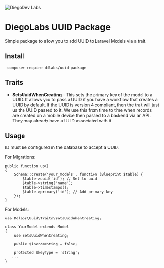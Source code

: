![DiegoDev Labs](https://dl.dropboxusercontent.com/s/3fufybtdhru6mhb/DiegoLabs%20Logo.png)

# DiegoLabs UUID Package

Simple package to allow you to add UUID to Laravel Models via a trait. 

## Install
```
 composer require ddlabs/uuid-package
 ```

## Traits
* __SetsUuidWhenCreating__ - This sets the primary key of the model to a UUID. It allows you to pass a UUID if 
you have a workflow that creates a UUID by default. If the UUID is version 4 compliant, then the trait will 
just us the UUID passed to it. We use this from time to time when records are created on a mobile device then
passed to a backend via an API. They may already have a UUID associated with it. 

## Usage 

ID must be configured in the database to accept a UUID. 

For Migrations:
``` 
public function up()
{
    Schema::create('your_models', function (Blueprint $table) {
        $table->uuid('id'); // Set to uuid
        $table->string('name');
        $table->timestamps();
        $table->primary('id'); // Add primary key
    });
}
```
For Models:
```
use Ddlabs\Uuid\Traits\SetsUuidWhenCreating;

class YourModel extends Model
{
    use SetsUuidWhenCreating;

    public $incrementing = false;

    protected $keyType = 'string';
   ...
}
```
